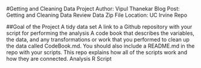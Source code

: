 #Getting and Cleaning Data Project
Author: Vipul Thanekar
Blog Post: Getting and Cleaning Data Review
Data Zip File Location: UC Irvine Repo

##Goal of the Project
A tidy data set
A link to a Github repository with your script for performing the analysis
A code book that describes the variables, the data, and any transformations or work that you performed to clean up the data called CodeBook.md. You should also include a README.md in the repo with your scripts. This repo explains how all of the scripts work and how they are connected.
Analysis R Script
